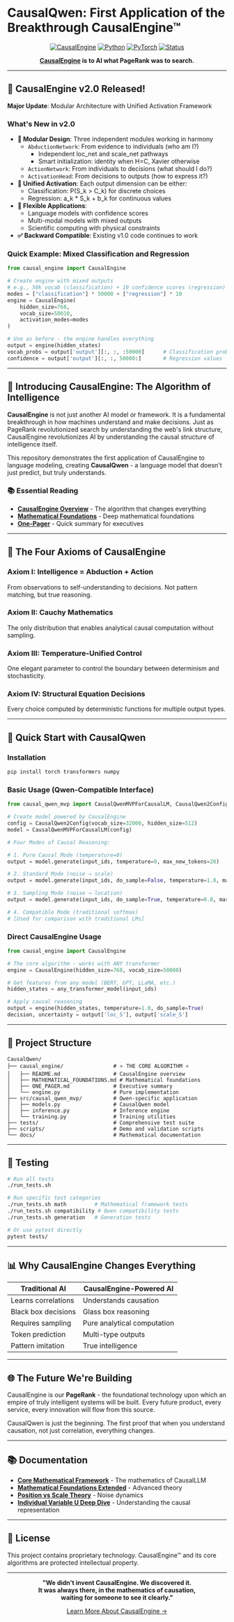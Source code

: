 # CausalQwen: First Application of the Breakthrough CausalEngine™

<div align="center">
  
  [![CausalEngine](https://img.shields.io/badge/Powered%20by-CausalEngine™%20v2.0-ff1744.svg)](causal_engine/)
  [![Python](https://img.shields.io/badge/Python-3.8+-blue.svg)](https://python.org)
  [![PyTorch](https://img.shields.io/badge/PyTorch-2.0+-ee4c2c.svg)](https://pytorch.org)
  [![Status](https://img.shields.io/badge/Status-Breakthrough-purple.svg)](causal_engine/README.md)
  
  **[CausalEngine](causal_engine/) is to AI what PageRank was to search.**
  
</div>

---

## 🎉 CausalEngine v2.0 Released!

**Major Update**: Modular Architecture with Unified Activation Framework

### What's New in v2.0
- **🔧 Modular Design**: Three independent modules working in harmony
  - `AbductionNetwork`: From evidence to individuals (who am I?)
    - Independent loc_net and scale_net pathways
    - Smart initialization: identity when H=C, Xavier otherwise
  - `ActionNetwork`: From individuals to decisions (what should I do?)
  - `ActivationHead`: From decisions to outputs (how to express it?)
- **🎯 Unified Activation**: Each output dimension can be either:
  - Classification: P(S_k > C_k) for discrete choices
  - Regression: a_k * S_k + b_k for continuous values
- **🚀 Flexible Applications**: 
  - Language models with confidence scores
  - Multi-modal models with mixed outputs
  - Scientific computing with physical constraints
- **✅ Backward Compatible**: Existing v1.0 code continues to work

### Quick Example: Mixed Classification and Regression
```python
from causal_engine import CausalEngine

# Create engine with mixed outputs
# e.g., 50k vocab (classification) + 10 confidence scores (regression)
modes = ["classification"] * 50000 + ["regression"] * 10
engine = CausalEngine(
    hidden_size=768,
    vocab_size=50010,
    activation_modes=modes
)

# Use as before - the engine handles everything
output = engine(hidden_states)
vocab_probs = output['output'][:, :, :50000]      # Classification probabilities
confidence = output['output'][:, :, 50000:]       # Regression values
```

---

## 🌟 Introducing CausalEngine: The Algorithm of Intelligence

**CausalEngine** is not just another AI model or framework. It is a fundamental breakthrough in how machines understand and make decisions. Just as PageRank revolutionized search by understanding the web's link structure, CausalEngine revolutionizes AI by understanding the causal structure of intelligence itself.

This repository demonstrates the first application of CausalEngine to language modeling, creating **CausalQwen** - a language model that doesn't just predict, but truly understands.

### 📚 Essential Reading
- **[CausalEngine Overview](causal_engine/README.md)** - The algorithm that changes everything
- **[Mathematical Foundations](causal_engine/MATHEMATICAL_FOUNDATIONS.md)** - Deep mathematical foundations
- **[One-Pager](causal_engine/ONE_PAGER.md)** - Quick summary for executives

---

## 🧮 The Four Axioms of CausalEngine

### Axiom I: Intelligence = Abduction + Action
From observations to self-understanding to decisions. Not pattern matching, but true reasoning.

### Axiom II: Cauchy Mathematics  
The only distribution that enables analytical causal computation without sampling.

### Axiom III: Temperature-Unified Control
One elegant parameter to control the boundary between determinism and stochasticity.

### Axiom IV: Structural Equation Decisions
Every choice computed by deterministic functions for multiple output types.

---

## 🚀 Quick Start with CausalQwen

### Installation
```bash
pip install torch transformers numpy
```

### Basic Usage (Qwen-Compatible Interface)
```python
from causal_qwen_mvp import CausalQwenMVPForCausalLM, CausalQwen2Config

# Create model powered by CausalEngine
config = CausalQwen2Config(vocab_size=32000, hidden_size=512)
model = CausalQwenMVPForCausalLM(config)

# Four Modes of Causal Reasoning:

# 1. Pure Causal Mode (temperature=0)
output = model.generate(input_ids, temperature=0, max_new_tokens=20)

# 2. Standard Mode (noise → scale)
output = model.generate(input_ids, do_sample=False, temperature=1.0, max_new_tokens=20)

# 3. Sampling Mode (noise → location)  
output = model.generate(input_ids, do_sample=True, temperature=0.8, max_new_tokens=20)

# 4. Compatible Mode (traditional softmax)
# [Used for comparison with traditional LMs]
```

### Direct CausalEngine Usage
```python
from causal_engine import CausalEngine

# The core algorithm - works with ANY transformer
engine = CausalEngine(hidden_size=768, vocab_size=50000)

# Get features from any model (BERT, GPT, LLaMA, etc.)
hidden_states = any_transformer_model(input_ids)

# Apply causal reasoning
output = engine(hidden_states, temperature=1.0, do_sample=True)
decision, uncertainty = output['loc_S'], output['scale_S']
```

---

## 📁 Project Structure

```
CausalQwen/
├── causal_engine/                # ⭐ THE CORE ALGORITHM ⭐
│   ├── README.md                 # CausalEngine overview
│   ├── MATHEMATICAL_FOUNDATIONS.md # Mathematical foundations
│   ├── ONE_PAGER.md              # Executive summary
│   └── engine.py                 # Pure implementation
├── src/causal_qwen_mvp/          # Qwen-specific application
│   ├── models.py                 # CausalQwen model
│   ├── inference.py              # Inference engine
│   └── training.py               # Training utilities
├── tests/                        # Comprehensive test suite
├── scripts/                      # Demo and validation scripts
└── docs/                         # Mathematical documentation
```

---

## 🧪 Testing

```bash
# Run all tests
./run_tests.sh

# Run specific test categories
./run_tests.sh math         # Mathematical framework tests
./run_tests.sh compatibility # Qwen compatibility tests
./run_tests.sh generation   # Generation tests

# Or use pytest directly
pytest tests/
```

---

## 📊 Why CausalEngine Changes Everything

| Traditional AI | CausalEngine-Powered AI |
|---------------|------------------------|
| Learns correlations | Understands causation |
| Black box decisions | Glass box reasoning |
| Requires sampling | Pure analytical computation |
| Token prediction | Multi-type outputs |
| Pattern imitation | True intelligence |

---

## 🌐 The Future We're Building

CausalEngine is our **PageRank** - the foundational technology upon which an empire of truly intelligent systems will be built. Every future product, every service, every innovation will flow from this source.

CausalQwen is just the beginning. The first proof that when you understand causation, not just correlation, everything changes.

---

## 📚 Documentation

- **[Core Mathematical Framework](docs/core_mathematical_framework.md)** - The mathematics of CausalLLM
- **[Mathematical Foundations Extended](docs/core_mathematical_framework_num_extended.md)** - Advanced theory
- **[Position vs Scale Theory](docs/model_inference_position_and_scale.md)** - Noise dynamics
- **[Individual Variable U Deep Dive](docs/U_deep_dive.md)** - Understanding the causal representation

---

## 📄 License

This project contains proprietary technology. CausalEngine™ and its core algorithms are protected intellectual property.

---

<div align="center">
  
**"We didn't invent CausalEngine. We discovered it.**  
**It was always there, in the mathematics of causation,**  
**waiting for someone to see it clearly."**

[Learn More About CausalEngine →](causal_engine/)

</div>
